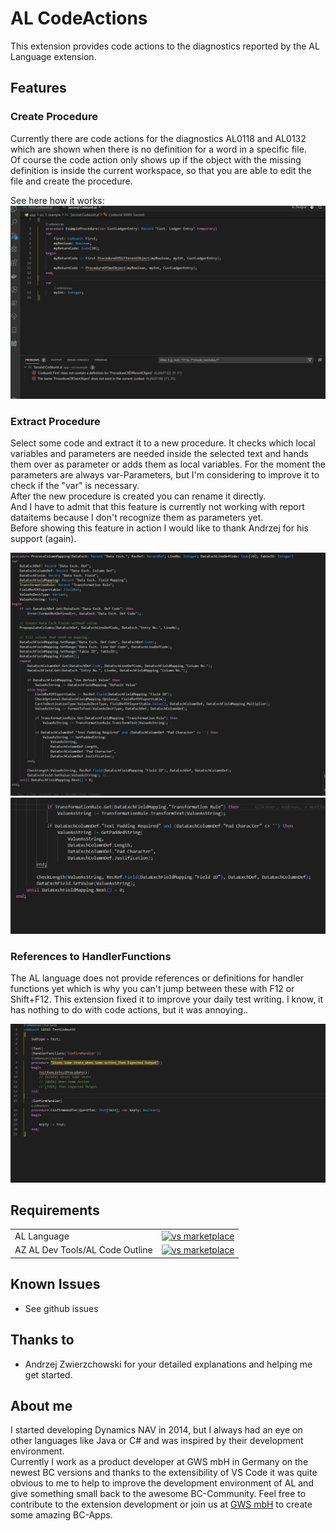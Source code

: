 # AL CodeActions

This extension provides code actions to the diagnostics reported by the AL Language extension.

## Features

### Create Procedure

Currently there are code actions for the diagnostics AL0118 and AL0132 which are shown when there is no definition for a word in a specific file.  
Of course the code action only shows up if the object with the missing definition is inside the current workspace, so that you are able to edit the file and create the procedure.  

See here how it works:  
![demo](images/createprocedures.gif)

### Extract Procedure

Select some code and extract it to a new procedure. It checks which local variables and parameters are needed inside the selected text and hands them over as parameter or adds them as local variables. For the moment the parameters are always var-Parameters, but I'm considering to improve it to check if the "var" is necessary.  
After the new procedure is created you can rename it directly.  
And I have to admit that this feature is currently not working with report dataitems because I don't recognize them as parameters yet.  
Before showing this feature in action I would like to thank Andrzej for his support (again).

![demo](images/ExtractRepeat.gif)
![demo](images/ExtractIf.gif)

### References to HandlerFunctions

The AL language does not provide references or definitions for handler functions yet which is why you can't jump between these with F12 or Shift+F12. This extension fixed it to improve your daily test writing. I know, it has nothing to do with code actions, but it was annoying..

![demo](images/HandlerFunctionReferences.gif)

## Requirements

|              |         |
|--------------|---------|
| AL Language               | [![vs marketplace](https://img.shields.io/vscode-marketplace/v/ms-dynamics-smb.al.svg?label=vs%20marketplace)](https://marketplace.visualstudio.com/items?itemName=ms-dynamics-smb.al) |
| AZ AL Dev Tools/AL Code Outline           | [![vs marketplace](https://img.shields.io/vscode-marketplace/v/andrzejzwierzchowski.al-code-outline.svg?label=vs%20marketplace)](https://marketplace.visualstudio.com/items?itemName=andrzejzwierzchowski.al-code-outline) |

## Known Issues

- See github issues

## Thanks to

- Andrzej Zwierzchowski for your detailed explanations and helping me get started.

## About me

I started developing Dynamics NAV in 2014, but I always had an eye on other languages like Java or C# and was inspired by their development environment.  
Currently I work as a product developer at GWS mbH in Germany on the newest BC versions and thanks to the extensibility of VS Code it was quite obvious to me to help to improve the development environment of AL and give something small back to the awesome BC-Community. Feel free to contribute to the extension development or join us at [GWS mbH](https://www.gws.ms/en) to create some amazing BC-Apps.
